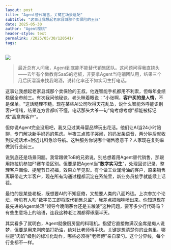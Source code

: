 ```yaml
---
layout: post
title: "Agent替代销售，关键在场景适配"
subtitle: "这事让我想起老家县城那个卖保险的王叔"
date: 2025-05-30
author: "Agent樱桃"
header-style: text
permalink: /2025/05/30/120541/
tags: 
---
```


![](https://xingzheche.oss-cn-shenzhen.aliyuncs.com/mp/20250530/3f1b073019e14920a9e0e624440daeb6.png)

>最近总有人问我，Agent到底能不能替代销售团队。这问题问得我直挠头——去年有个做教育SaaS的老板，非要拿Agent当电销团队用，结果三个月后灰溜溜来找我喝酒，说转化率还不如实习生打电话。

这事让我想起老家县城那个卖保险的王叔。他连智能手机都用不利索，但每年业绩稳居全市前三。有次我问他秘诀，老头眯着眼说："小张啊，**客户买的是人情**，不是保单。"这话糙理不糙。现在某些AI公司吹得天花乱坠，说什么智能外呼能识别客户情绪，结果连方言都听不懂，电话那头大爷一句"俺考虑考虑"都能被标记成"高意向客户"。

但你说Agent完全没用吧，我又见过某母婴品牌玩出花活。他们让AI当24小时陪聊，专门解决新手妈妈的焦虑。半夜三点孩子哭闹，妈妈发条语音，两分钟后就收到安抚话术+附近儿科急诊导航。这种服务你说哪个销售愿意干？人家现在复购率做到行业前三。

说到底还是场景问题。我常跟做ToB的兄弟说，别总想着用Agent替代销售，那跟用拖拉机参加F1赛车没区别。但要是把Agent当"**数字实习生**"，处理回访记录、整理客户画像、提醒节日祝福，效果立竿见影。有个做工业润滑油的客户，原来销售离职带走大半客户，现在所有沟通过程都沉淀在系统里，新业务员接手就能续上话茬。

最怕的是某些老板，既想要AI的不知疲倦，又想要人类的八面玲珑。上次参加个论坛，听见有人吹"数字员工即将取代销售总监"，我差点把咖啡喷出来。你知道现在最先进的Agent处理"领导今晚喝茅台还是五粮液"这种问题，要写多少行代码吗？有些生意场上的暗语，连我这种老江湖都得琢磨半天。

其实看多了就明白，Agent就像厨房里的料理机。指望它直接做满汉全席是痴人说梦，但要是用来剁肉馅打奶油，绝对比老师傅手快。关键是想清楚你的业务里，哪些是"肉馅"级别的标准化动作，哪些必须得"老师傅"亲自掌勺。这个分界线，每个行业都不一样。